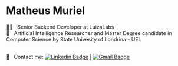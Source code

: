 <!--
**MatheusMuriel/MatheusMuriel** is a ✨ _special_ ✨ repository because its `README.md` (this file) appears on your GitHub profile.

Here are some ideas to get you started:

- 🔭 I’m currently working on ...
- 🌱 I’m currently learning ...
- 👯 I’m looking to collaborate on ...
- 🤔 I’m looking for help with ...
- 💬 Ask me about ...
- 📫 How to reach me: ...
- 😄 Pronouns: ...
- ⚡ Fun fact: ...

<img width="auto" src="https://github.com/tgmarinho/tgmarinho/blob/master/banner.png">
-->

# Matheus Muriel

 🧑‍💻  &nbsp; Senior Backend Developer at LuizaLabs
 <br/> 🥼 &nbsp; Artificial Intelligence Researcher and Master Degree candidate in Computer Science by State Univesity of Londrina - UEL

 <br/> :email: &nbsp; Contact me: [![Linkedin Badge](https://img.shields.io/badge/-MatheusMuriel-blue?style=flat-square&logo=Linkedin&logoColor=white&link=https://www.linkedin.com/in/matheusmuriel/)](https://www.linkedin.com/in/matheusmuriel/) 
| 
[![Gmail Badge](https://img.shields.io/badge/-matheus.muriel@outlook.com-c14438?style=flat-square&logo=Gmail&logoColor=white&link=mailto:matheus.muriel@outlook.com)](mailto:matheus.muriel@outlook.com)
